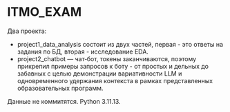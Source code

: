 # ITMO_EXAM

Два проекта:

- project1_data_analysis состоит из двух частей, первая - это ответы на задания по БД, вторая - исследование EDA.
- project2_chatbot — чат‑бот, токены заканчиваются, поэтому прикрепил примеры запросов к боту - от простых и дельных до забавных с целью демонстрации вариативности LLM и одновременного удержания контекста в рамках представленных образовательных программ.

Данные не коммитятся. Python 3.11.13.
